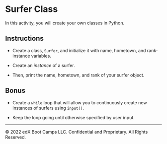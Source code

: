 # Surfer Class

In this activity, you will create your own classes in Python.

## Instructions

* Create a class, `Surfer`, and initialize it with name, hometown, and rank-instance variables.

* Create an _instance_ of a surfer.

* Then, print the name, hometown, and rank of your surfer object.

## Bonus

* Create a `while` loop that will allow you to continuously create new instances of surfers using `input()`.

* Keep the loop going until otherwise specified by user input.

---

© 2022 edX Boot Camps LLC. Confidential and Proprietary. All Rights Reserved.
